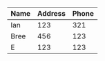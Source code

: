 | Name | Address | Phone |
| ---- | ------- | ----- |
| Ian  | 123     | 321   |
| Bree | 456     | 123   |
| E    | 123     | 123   |

